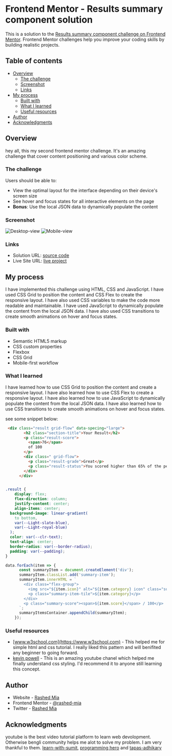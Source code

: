 # Frontend Mentor - Results summary component solution

This is a solution to the [Results summary component challenge on Frontend Mentor](https://www.frontendmentor.io/challenges/results-summary-component-CE_K6s0maV). Frontend Mentor challenges help you improve your coding skills by building realistic projects. 

## Table of contents

- [Overview](#overview)
  - [The challenge](#the-challenge)
  - [Screenshot](#screenshot)
  - [Links](#links)
- [My process](#my-process)
  - [Built with](#built-with)
  - [What I learned](#what-i-learned)
  - [Useful resources](#useful-resources)
- [Author](#author)
- [Acknowledgments](#acknowledgments)



## Overview

hey all, this my second frontend mentor challenge. It's an amazing challenge that cover content positioning and various color scheme.


### The challenge

Users should be able to:

- View the optimal layout for the interface depending on their device's screen size
- See hover and focus states for all interactive elements on the page
- **Bonus**: Use the local JSON data to dynamically populate the content

### Screenshot

![Desktop-view](/public/final-output/desktop-view.png)
![Mobile-view](/public/final-output/mobile-view.png)


### Links

- Solution URL: [source code](https://github.com/rashed-mia/results-summary-card.git)
- Live Site URL: [live project](https://results-summary-card-liard.vercel.app/)

## My process

I have implemented this challenge using HTML, CSS and JavaScript. I have used CSS Grid to position the content and CSS Flex to create the responsive layout. I have also used CSS variables to make the code more readable and maintainable. I have used JavaScript to dynamically populate the content from the local JSON data. I have also used CSS transitions to create smooth animations on hover and focus states.


### Built with

- Semantic HTML5 markup
- CSS custom properties
- Flexbox
- CSS Grid
- Mobile-first workflow


### What I learned

I have learned how to use CSS Grid to position the content and create a responsive layout. I have also learned how to use CSS Flex to create a responsive layout. I have also learned how to use JavaScript to dynamically populate the content from the local JSON data. I have also learned how to use CSS transitions to create smooth animations on hover and focus states.

 see some snippet below:

```html
 <div class="result grid-flow" data-specing="large">
        <h2 class="section-title">Your Result</h2>
        <p class="result-score">
          <span>76</span>
          of 100
        </p>
        <div class=" grid-flow">
          <p class="result-grade">Great</p>
          <p class="result-status">You scored higher than 65% of the people who have taken these tests.</p>
        </div>
      </div>
```
```css

.result {
    display: flex;
    flex-direction: column;
    justify-content: center;
    align-items: center;
  background-image: linear-gradient(
    to bottom,
    var(--Light-slate-blue),
    var(--Light-royal-blue)
  );
  color: var(--clr-text);
  text-align: center;
  border-radius: var(--border-radius);
  padding: var(--padding);
}
```
```js
data.forEach(item => {
      const summaryItem = document.createElement('div');
      summaryItem.classList.add('summary-item');
      summaryItem.innerHTML = `
        <div class="flex-group">
          <img src="${item.icon}" alt="${item.category} icon" class="summary-icon">
          <p class="summary-item-tile">${item.category}</p>
        </div>
        <p class="summary-score"><span>${item.score}</span> / 100</p>
      `;
      summaryItemsContainer.appendChild(summaryItem);
    });
```



### Useful resources

- [www.w3school.com](https://www.w3school.com) - This helped me for simple html and css  tutorial. I really liked this pattern and will benifited any beginner to going forward.
- [kevin powell](https://www.youtube.com/@KevinPowell) - This is an amazing youtube chanel which helped me finally understand css styling. I'd recommend it to anyone still learning this concept.



## Author

- Website - [Rashed Mia](https://web-develop-kickstart-2.vercel.app/)
- Frontend Mentor - [@rashed-mia](https://www.frontendmentor.io/profile/rashed-mia)
- Twitter - [Rashed Mia](https://x.com/RashedM17428627)


## Acknowledgments
youtube is the best video tutorial platform to learn web devolopment. Otherwise bengli community helps me alot to solve my problem. I am very thankful to them. [learn-with-sumit](https://learnwithsumit.com/), [programming hero](https://web.programming-hero.com/home) and [tapas-adhikary](https://www.youtube.com/@tapascript-bangla)



